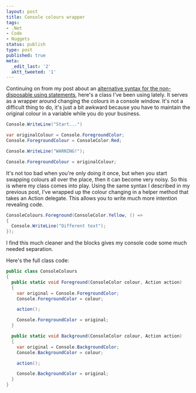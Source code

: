 ```yaml
---
layout: post
title: Console colours wrapper
tags:
- .Net
- Code
- Nuggets
status: publish
type: post
published: true
meta:
  _edit_last: '2'
  aktt_tweeted: '1'
---
```

Continuing on from my post about an [alternative syntax for the non-disposable using statements](/writings/alternative-to-abusing-using/), here's a class I've been using lately. It serves as a wrapper around changing the colours in a console window. It's not a difficult thing to do, it's just a bit awkward because you have to maintain the original colour in a variable while you do your business.

``` csharp
Console.WriteLine("Start...")

var originalColour = Console.ForegroundColor;
Console.ForegroundColour = ConsoleColor.Red;

Console.WriteLine("WARNING!");

Console.ForegroundColour = originalColour;
```

It's not too bad when you're only doing it once, but when you start swapping colours all over the place, then it can become very noisy. So this is where my class comes into play. Using the same syntax I described in my previous post, I've wrapped up the colour changing in a helper method that takes an Action delegate. This allows you to write much more intention revealing code.

``` csharp
ConsoleColours.Foreground(ConsoleColor.Yellow, () =>
{
  Console.WriteLine("Different text");
});
```

I find this much cleaner and the blocks gives my console code some much needed separation.

Here's the full class code:

``` csharp
public class ConsoleColours
{
  public static void Foreground(ConsoleColor colour, Action action)
  {
    var original = Console.ForegroundColor;
    Console.ForegroundColor = colour;

    action();

    Console.ForegroundColor = original;
  }

  public static void Background(ConsoleColor colour, Action action)
  {
    var original = Console.BackgroundColor;
    Console.BackgroundColor = colour;

    action();

    Console.BackgroundColor = original;
  }
}
```